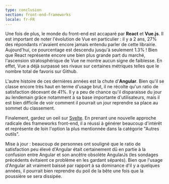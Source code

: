 ```yaml
---
type: conclusion
section: front-end-frameworks
locale: fr-FR
---
```


Une fois de plus, le monde du front-end est accaparé par **React** et **Vue.js**. Il est important de noter l'évolution de Vue en particulier : il y a 2 ans, 27% des répondants n'avaient encore jamais entendu parler de cette librairie. Aujourd'hui, ce pourcentage est descendu jusqu'à seulement 1.3% ! Bien que React représente encore une bien plus grande part du marché, l'ascension stratosphérique de Vue ne montre aucun signe de faiblesse. En effet, Vue a déjà surpassé ses rivaux sur certaines métriques telles que le nombre total de favoris sur Github.

L'autre histoire de ces dernières années est la chute d'**Angular**. Bien qu'il se classe encore très haut en terme d'usage brut, il ne récolte qu'un ratio de satisfaction décevant de 41%. Il y a peu de chance qu'il disparaisse du jour au lendemain grâce notamment à sa base importante d'utilisateurs, mais il est bien difficile de voir comment il pourrait un jour reprendre sa place au sommet du classement.

Finalement, gardez un oeil sur [Svelte](https://svelte.technology/). En prenant une nouvelle approche radicale des frameworks front-end, il a réussi à générer beaucoup d'intérêt et représente de loin l'option la plus mentionnée dans la catégorie "Autres outils".

Mise à jour : beaucoup de personnes ont souligné que le ratio de satisfaction peu élevé d'Angular était certainement dû en partie à la confusion entre Angular et son ancêtre obsolète AngularJs (les sondages précédents évitaient ce problème en les gardant séparés). Bien que l'usage d'Angular ait vraiment baissé par rapport à sa dominance d'il y a quelques années, il pourrait bien reprendre du poil de la bête une fois que la poussière se sera dissipée.
